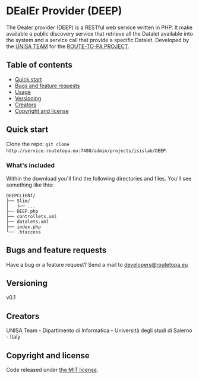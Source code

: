 # DEalEr Provider (DEEP)

The Dealer provider (DEEP) is a RESTful web service written in PHP. It make available a public discovery service that retrieve all the Datalet available into the system and a service call that provide a specific Datalet.
Developed by the [UNISA TEAM](http://www.isislab.it/) for the [ROUTE-TO-PA PROJECT](http://www.routetopa.eu/).


## Table of contents

* [Quick start](#quick-start)
* [Bugs and feature requests](#bugs-and-feature-requests)
* [Usage](#usage)
* [Versioning](#versioning)
* [Creators](#creators)
* [Copyright and license](#copyright-and-license)


## Quick start

Clone the repo: `git clone http://service.routetopa.eu:7480/admin/projects/isislab/DEEP`.

### What's included

Within the download you'll find the following directories and files. You'll see something like this:

```
DEEPCLIENT/
├── Slim/
│   ├── ...
├── DEEP.php
├── controllets.xml
├── datalets.xml
├── index.php
└── .htaccess
```

## Bugs and feature requests

Have a bug or a feature request? 
Send a mail to developers@routetopa.eu

## Versioning
v0.1

## Creators
UNISA Team - Dipartimento di Informatica - Università degli studi di Salerno - Italy

## Copyright and license

Code released under [the MIT license](https://opensource.org/licenses/MIT).